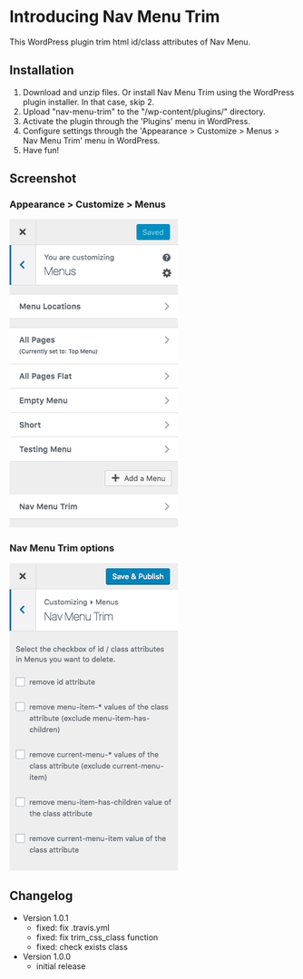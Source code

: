 # Introducing Nav Menu Trim

This WordPress plugin trim html id/class attributes of Nav Menu.

## Installation

1. Download and unzip files. Or install Nav Menu Trim using the WordPress plugin installer. In that case, skip 2.
2. Upload "nav-menu-trim" to the "/wp-content/plugins/" directory.
3. Activate the plugin through the 'Plugins' menu in WordPress.
4. Configure settings through the 'Appearance > Customize > Menus > Nav Menu Trim' menu in WordPress.
5. Have fun!

## Screenshot

### Appearance > Customize > Menus
<img src="screenshot-1.png">

### Nav Menu Trim options
<img src="screenshot-2.png">


## Changelog

* Version 1.0.1
	* fixed: fix .travis.yml
	* fixed: fix trim_css_class function
	* fixed: check exists class
* Version 1.0.0
	* initial release
